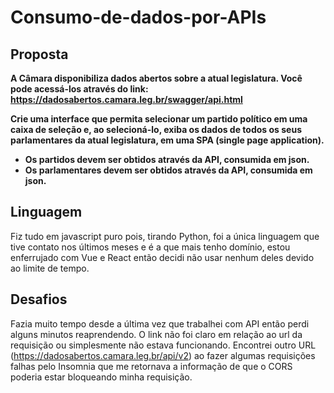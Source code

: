 # Consumo-de-dados-por-APIs

## Proposta

**A Câmara disponibiliza dados abertos sobre a atual legislatura. Você pode acessá-los através do link:** **https://dadosabertos.camara.leg.br/swagger/api.html**

**Crie uma interface que permita selecionar um partido político em uma caixa de seleção e, ao selecioná-lo, exiba os dados de todos os seus parlamentares da atual legislatura, em uma SPA (single page application).**

- **Os partidos devem ser obtidos através da API, consumida em json.**
- **Os parlamentares devem ser obtidos através da API, consumida em json.**

## Linguagem

Fiz tudo em javascript puro pois, tirando Python, foi a única linguagem que tive contato nos últimos meses e é a que mais tenho domínio, estou enferrujado com Vue e React então decidi não usar nenhum deles devido ao limite de tempo.

## Desafios
Fazia muito tempo desde a última vez que trabalhei com API então perdi alguns minutos reaprendendo. O link não foi claro em relação ao url da requisição ou simplesmente não estava funcionando. Encontrei outro URL (https://dadosabertos.camara.leg.br/api/v2) ao fazer algumas requisições falhas pelo Insomnia que me retornava a informação de que o CORS poderia estar bloqueando minha requisição.